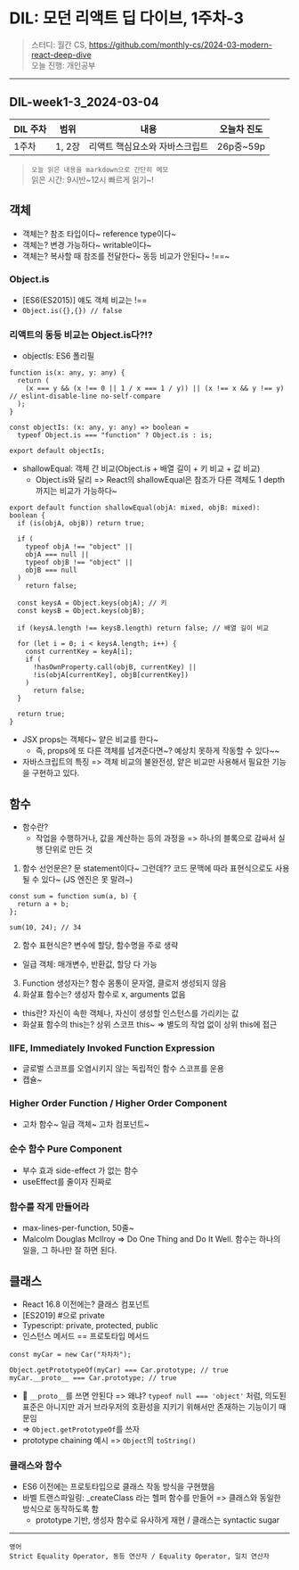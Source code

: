 # DIL: 모던 리액트 딥 다이브, 1주차-3

> 스터디: 월간 CS, https://github.com/monthly-cs/2024-03-modern-react-deep-dive  
> 오늘 진행: 개인공부

---

## DIL-week1-3_2024-03-04

| DIL 주차 | 범위   | 내용                           | 오늘차 진도 |
| -------- | ------ | ------------------------------ | ----------- |
| 1주차    | 1, 2장 | 리액트 핵심요소와 자바스크립트 | 26p중~59p   |

> `오늘 읽은 내용을 markdown으로 간단히 메모`  
> 읽은 시간: 9시반\~12시
> 빠르게 읽기\~!

## 객체

- 객체는? 참조 타입이다~ reference type이다~
- 객체는? 변경 가능하다~ writable이다~
- 객체는? 복사할 때 참조를 전달한다~ 동등 비교가 안된다~ !==~

### Object.is

- [ES6(ES2015)] 얘도 객체 비교는 !==
- `Object.is({},{}) // false`

### 리액트의 동등 비교는 Object.is다?!?

- objectIs: ES6 폴리필

```tsx
function is(x: any, y: any) {
  return (
    (x === y && (x !== 0 || 1 / x === 1 / y)) || (x !== x && y !== y) // eslint-disable-line no-self-compare
  );
}

const objectIs: (x: any, y: any) => boolean =
  typeof Object.is === "function" ? Object.is : is;

export default objectIs;
```

- shallowEqual: 객체 간 비교(Object.is + 배열 길이 + 키 비교 + 값 비교)
  - Object.is와 달리 => React의 shallowEqual은 참조가 다른 객체도 1 depth까지는 비교가 가능하다~

```tsx
export default function shallowEqual(objA: mixed, objB: mixed): boolean {
  if (is(objA, objB)) return true;

  if (
    typeof objA !== "object" ||
    objA === null ||
    typeof objB !== "object" ||
    objB === null
  )
    return false;

  const keysA = Object.keys(objA); // 키
  const keysB = Object.keys(objB);

  if (keysA.length !== keysB.length) return false; // 배열 길이 비교

  for (let i = 0; i < keysA.length; i++) {
    const currentKey = keyA[i];
    if (
      !hasOwnProperty.call(objB, currentKey) ||
      !is(objA[currentKey], objB[currentKey])
    )
      return false;
  }

  return true;
}
```

- JSX props는 객체다~ 얕은 비교를 한다~
  - 즉, props에 또 다른 객체를 넘겨준다면~? 예상치 못하게 작동할 수 있다~~
- 자바스크립트의 특징 => 객체 비교의 불완전성, 얕은 비교만 사용해서 필요한 기능을 구현하고 있다.

## 함수

- 함수란?
  - 작업을 수행하거나, 값을 계산하는 등의 과정을 => 하나의 블록으로 감싸서 실행 단위로 만든 것

1. 함수 선언문은? 문 statement이다~ 그런데?? 코드 문맥에 따라 표현식으로도 사용될 수 있다~ (JS 엔진은 못 말려~)

```tsx
const sum = function sum(a, b) {
  return a + b;
};

sum(10, 24); // 34
```

2. 함수 표현식은? 변수에 할당, 함수명을 주로 생략

- 일급 객체: 매개변수, 반환값, 할당 다 가능

3. Function 생성자는? 함수 몸통이 문자열, 클로저 생성되지 않음
4. 화살표 함수는? 생성자 함수로 x, arguments 없음

- this란? 자신이 속한 객체나, 자신이 생성할 인스턴스를 가리키는 값
- 화살표 함수의 this는? 상위 스코프 this~ => 별도의 작업 없이 상위 this에 접근

### IIFE, Immediately Invoked Function Expression

- 글로벌 스코프를 오염시키지 않는 독립적인 함수 스코프를 운용
- 캡슐~

### Higher Order Function / Higher Order Component

- 고차 함수~ 일급 객체~ 고차 컴포넌트~

### 순수 함수 Pure Component

- 부수 효과 side-effect 가 없는 함수
- useEffect를 줄이자 진짜로

### 함수를 작게 만들어라

- max-lines-per-function, 50줄~
- Malcolm Douglas McIlroy => Do One Thing and Do It Well. 함수는 하나의 일을, 그 하나만 잘 하면 된다.

## 클래스

- React 16.8 이전에는? 클래스 컴포넌트
- [ES2019] #으로 private
- Typescript: private, protected, public
- 인스턴스 메서드 == 프로토타입 메서드

```tsx
const myCar = new Car("차차차");

Object.getPrototypeOf(myCar) === Car.prototype; // true
myCar.__proto__ === Car.prototype; // true
```

- 📌 `__proto__`를 쓰면 안된다 => 왜냐? `typeof null === 'object'` 처럼, 의도된 표준은 아니지만 과거 브라우저의 호환성을 지키기 위해서만 존재하는 기능이기 때문임
- => `Object.getPrototypeOf`를 쓰자
- prototype chaining 예시 => `Object`의 `toString()`

### 클래스와 함수

- ES6 이전에는 프로토타입으로 클래스 작동 방식을 구현했음
- 바벨 트랜스파일링: \_createClass 라는 헬퍼 함수를 만들어 => 클래스와 동일한 방식으로 동작하도록 함
  - prototype 기반, 생성자 함수로 유사하게 재현 / 클래스는 syntactic sugar

---

```
영어
Strict Equality Operator, 동등 연산자 / Equality Operator, 일치 연산자
```
